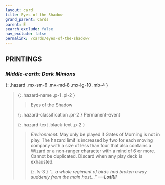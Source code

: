 ```yaml
---
layout: card
title: Eyes of the Shadow
grand_parent: Cards
parent: E
search_exclude: false
nav_exclude: false
permalink: /cards/eyes-of-the-shadow/
---
```


## PRINTINGS


### _Middle-earth: Dark Minions_

{: .hazard .mx-sm-6 .mx-md-8 .mx-lg-10 .mb-4 }
> {: .hazard-name .p-1 .pl-2 }
> > <div class="hazard-mp"></div>
> > <div class="card-name">Eyes of the Shadow</div>
>
> {: .hazard-classification .pr-2 }
> Permanent-event
>
> {: .hazard-text .black-text .p-2 }
> > _Environment._ May only be played if Gates of Morning is not in play. The hazard limit is increased by two for each moving company with a size of less than four that also contains a Wizard or a non-ranger character with a mind of 6 or more. Cannot be duplicated. Discard when any play deck is exhausted. 
> > 
> > {: .fs-3 } 
> > _“...a whole regiment of birds had broken away suddenly from the main host...”_ ***---&#65279;LotRII*** 
>
